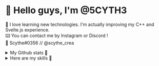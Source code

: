 # 🎐 Hello guys, I'm @5CYTH3
🔬 I love learning new technologies. I'm actually improving my C++ and Svelte.js experience.<br>
⌨️ You can contact me by Instagram or Discord !<br>
📡 Scythe#0356 // @scythe_crea

<details>
  <summary>My Github stats 🚀</summary>
  <div>
    <br/>
    <img src="https://github-readme-stats.vercel.app/api/top-langs/?username=5CYTH3&layout=compact&theme=ayu-mirage">
    <img src="https://github-readme-stats.vercel.app/api?username=5cyth3&theme=ayu-mirage&show_icons=true&count_private=true&hide_border=true" align="center" />
  </div>  
</details>

<details>
  <summary>Here are my skills 👀</summary>
  <div align="center">
    <a href="https://github.com/rishavanand" target="_blank">
      <img src=https://img.shields.io/badge/github-%2324292e.svg?&style=for-the-badge&logo=github&logoColor=white alt=github style="margin-bottom: 5px;" />
    </a>
    <a href="https://instagram.com/scythe_crea" target="_blank">
      <img src=https://img.shields.io/badge/instagram-%23000000.svg?&style=for-the-badge&logo=instagram&logoColor=white alt=instagram style="margin-bottom: 5px;" />
    </a>  
  </div>
</details>
